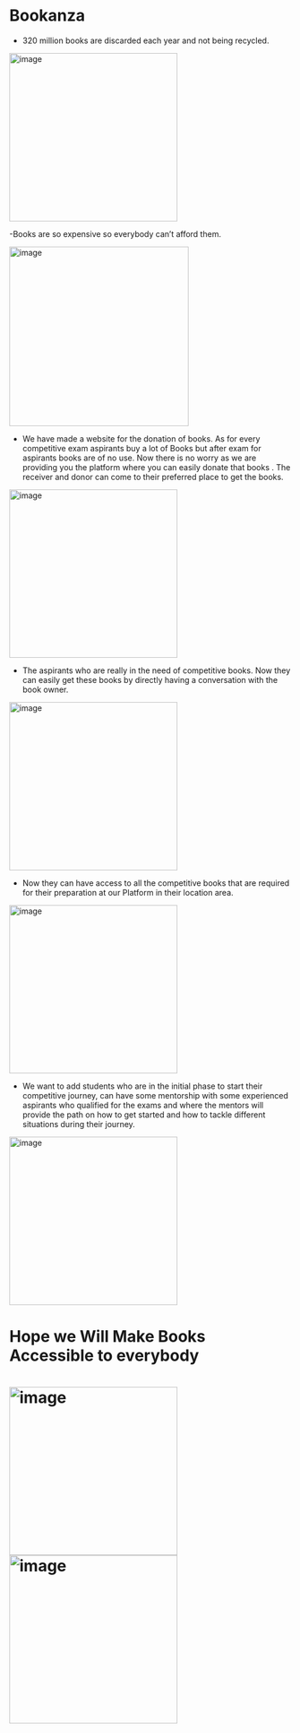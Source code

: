 <h1>Bookanza</h1>

- 320 million books are discarded each year and not being recycled. 

<img width="300" alt="image" src ="https://user-images.githubusercontent.com/96365691/155869418-4f7bfb4a-fa79-487f-b603-086ea9f5b7c6.png">

-Books are so expensive so everybody can’t afford them.

<img width="320" alt="image" src ="https://user-images.githubusercontent.com/96365691/155869534-d389f696-c917-4e6d-be01-fe4da4a1379f.png">


- We have made a website for the donation of books. As for every competitive exam aspirants buy a lot of Books but after exam for aspirants books are of no use. 
Now there is no worry as we are providing you the platform where you can easily donate that books . The receiver and donor can come to their preferred place to 
get the books. 

<img width="300" alt="image" src="https://user-images.githubusercontent.com/96365691/155869471-9c70865c-08d3-4764-94ef-a97e58b06d4c.png">

- The aspirants who are really in the need of competitive books. Now they can easily get these books by directly having a conversation with the book owner. 

<img width="300" alt="image" src="https://user-images.githubusercontent.com/96365691/155869835-de330a25-2e39-4150-9f0b-b755056e4cfd.png">

- Now they can have access to all the competitive books that are required for their preparation at our Platform in their location area. 

<img width="300" alt="image" src="https://user-images.githubusercontent.com/96365691/155883010-180ddffb-0a09-4d86-b99e-873fea0a5269.png">

- We want to add students who are in the initial phase to start their competitive journey, can have some mentorship with some experienced aspirants who qualified for the exams and where the mentors will provide the path on how to get started and how to tackle different situations during their journey.

<img width="300" alt="image" src="https://user-images.githubusercontent.com/96365691/155883145-f5d89327-c36b-48d2-afeb-8cf9f4edb004.png">

<h1>Hope we Will Make Books Accessible to everybody<h1>
  
  <img width="300" alt="image" src="https://user-images.githubusercontent.com/96365691/155883236-5176291e-c7d6-4222-a3d8-b416373dccab.png">
                                    

<img width="300" alt="image" src="https://user-images.githubusercontent.com/96365691/155883416-a9838583-d647-4e8c-99e4-abc4c6cc514e.png">

                         
